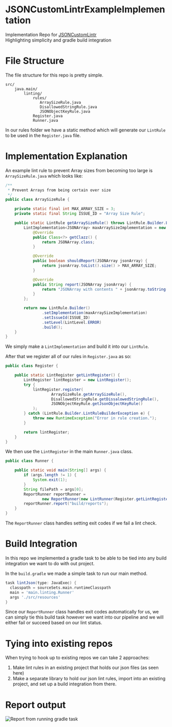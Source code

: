 # JSONCustomLintrExampleImplementation
Implementation Repo for [JSONCustomLintr](https://github.com/zsmoore/JSONCustomLintr)  
Highlighting simplicity and gradle build integration
  
# File Structure  
The file structure for this repo is pretty simple.  
```
src/
    java.main/
        linting/
            rules/
               ArraySizeRule.java
               DisallowedStringRule.java
               JSONObjectKeyRule.java
            Register.java
            Runner.java 
```
In our rules folder we have a static method which will generate our `LintRule` to be used in the `Register.java` file.  

# Implementation Explanation

An example lint rule to prevent Array sizes from becoming too large is `ArraySizeRule.java` which looks like:    
```Java
/**
 * Prevent Arrays from being certain over size
 */
public class ArraySizeRule {

    private static final int MAX_ARRAY_SIZE = 3;
    private static final String ISSUE_ID = "Array Size Rule";

    public static LintRule getArraySizeRule() throws LintRule.Builder.LintRuleBuilderException {
        LintImplementation<JSONArray> maxArraySizeImplementation = new LintImplementation<JSONArray>() {
            @Override
            public Class<?> getClazz() {
                return JSONArray.class;
            }

            @Override
            public boolean shouldReport(JSONArray jsonArray) {
                return jsonArray.toList().size() > MAX_ARRAY_SIZE;
            }

            @Override
            public String report(JSONArray jsonArray) {
                return "JSONArray with contents " + jsonArray.toString() + " has more than " + MAX_ARRAY_SIZE + " objects";
            }
        };

        return new LintRule.Builder()
                .setImplementation(maxArraySizeImplementation)
                .setIssueId(ISSUE_ID)
                .setLevel(LintLevel.ERROR)
                .build();
    }
}
```
  
We simply make a `LintImplementation` and build it into our `LintRule`.  

After that we register all of our rules in `Register.java` as so:  

```Java
public class Register {

    public static LintRegister getLintRegister() {
        LintRegister lintRegister = new LintRegister();
        try {
            lintRegister.register(
                    ArraySizeRule.getArraySizeRule(),
                    DisallowedStringRule.getDissalowedStringRule(),
                    JSONObjectKeyRule.getJsonObjectKeyRule()
            );
        } catch (LintRule.Builder.LintRuleBuilderException e) {
            throw new RuntimeException("Error in rule creation.");
        }

        return lintRegister;
    }
}
```
  
We then use the `LintRegister` in the main `Runner.java` class.  

```Java
public class Runner {

    public static void main(String[] args) {
        if (args.length != 1) {
            System.exit(1);
        }
        String filePath = args[0];
        ReportRunner reportRunner =
                new ReportRunner(new LintRunner(Register.getLintRegister(), filePath));
        reportRunner.report("build/reports");
    }
}
```
The `ReportRunner` class handles setting exit codes if we fail a lint check.

# Build Integration  
In this repo we implemented a gradle task to be able to be tied into any build integration we want to do with out project.  
  
  In the `build.gradle` we made a simple task to run our main method.  

  ``` gradle
  task lintJson(type: JavaExec) {
    classpath = sourceSets.main.runtimeClasspath
    main = 'main.linting.Runner'
    args './src/resources'
}
  ```
  Since our `ReportRunner` class handles exit codes automatically for us, we can simply tie this build task however we want into our pipeline and we will either fail or succeed based on our lint status.  

  # Tying into existing repos  
  When trying to hook up to existing repos we can take 2 approaches:  

  1. Make lint rules in an existing project that holds our json files (as seen here)  
  2. Make a separate library to hold our json lint rules, import into an existing project, and set up a build integration from there.  
    
# Report output  
![Report from running gradle task](https://www.zachary-moore.com/assets/pictures/exampleLint.png)
